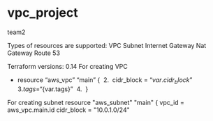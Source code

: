 # vpc_project
team2


Types of resources are supported:
VPC
Subnet
Internet Gateway
Nat Gateway
Route 53

Terraform versions: 0.14
For creating VPC

* resource “aws_vpc” “main” {
 2.  cidr_block = “${var.cidr_block}”
 3. tags       = “${var.tags}”
 4.  }

For creating subnet
resource "aws_subnet" "main" {
  vpc_id     = aws_vpc.main.id
  cidr_block = "10.0.1.0/24"
